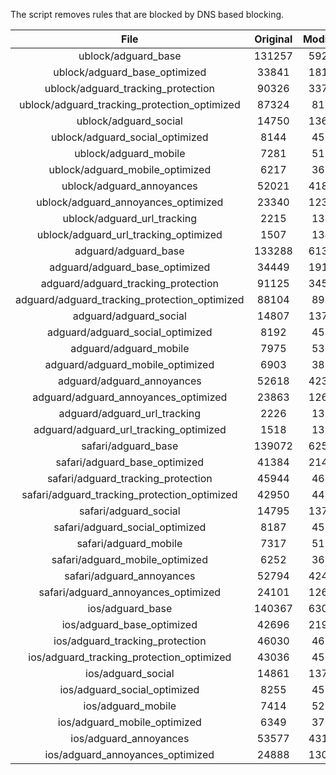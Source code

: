 The script removes rules that are blocked by DNS based blocking.


| File | Original | Modified |
|:----:|:-----:|:-----:|
| ublock/adguard_base | 131257 | 59248 |
| ublock/adguard_base_optimized | 33841 | 18106 |
| ublock/adguard_tracking_protection | 90326 | 33772 |
| ublock/adguard_tracking_protection_optimized | 87324 | 8187 |
| ublock/adguard_social | 14750 | 13677 |
| ublock/adguard_social_optimized | 8144 | 4538 |
| ublock/adguard_mobile | 7281 | 5124 |
| ublock/adguard_mobile_optimized | 6217 | 3661 |
| ublock/adguard_annoyances | 52021 | 41865 |
| ublock/adguard_annoyances_optimized | 23340 | 12318 |
| ublock/adguard_url_tracking | 2215 | 1349 |
| ublock/adguard_url_tracking_optimized | 1507 | 1346 |
| adguard/adguard_base | 133288 | 61319 |
| adguard/adguard_base_optimized | 34449 | 19142 |
| adguard/adguard_tracking_protection | 91125 | 34512 |
| adguard/adguard_tracking_protection_optimized | 88104 | 8911 |
| adguard/adguard_social | 14807 | 13738 |
| adguard/adguard_social_optimized | 8192 | 4585 |
| adguard/adguard_mobile | 7975 | 5308 |
| adguard/adguard_mobile_optimized | 6903 | 3838 |
| adguard/adguard_annoyances | 52618 | 42378 |
| adguard/adguard_annoyances_optimized | 23863 | 12601 |
| adguard/adguard_url_tracking | 2226 | 1358 |
| adguard/adguard_url_tracking_optimized | 1518 | 1355 |
| safari/adguard_base | 139072 | 62535 |
| safari/adguard_base_optimized | 41384 | 21416 |
| safari/adguard_tracking_protection | 45944 | 4641 |
| safari/adguard_tracking_protection_optimized | 42950 | 4491 |
| safari/adguard_social | 14795 | 13721 |
| safari/adguard_social_optimized | 8187 | 4571 |
| safari/adguard_mobile | 7317 | 5165 |
| safari/adguard_mobile_optimized | 6252 | 3696 |
| safari/adguard_annoyances | 52794 | 42478 |
| safari/adguard_annoyances_optimized | 24101 | 12678 |
| ios/adguard_base | 140367 | 63043 |
| ios/adguard_base_optimized | 42696 | 21921 |
| ios/adguard_tracking_protection | 46030 | 4651 |
| ios/adguard_tracking_protection_optimized | 43036 | 4501 |
| ios/adguard_social | 14861 | 13760 |
| ios/adguard_social_optimized | 8255 | 4592 |
| ios/adguard_mobile | 7414 | 5210 |
| ios/adguard_mobile_optimized | 6349 | 3738 |
| ios/adguard_annoyances | 53577 | 43145 |
| ios/adguard_annoyances_optimized | 24888 | 13006 |